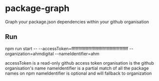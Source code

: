 # package-graph
Graph your package.json dependencies within your github organisation

## Run

npm run start -- --accessToken=ffffffffffffffffffffffffffffffffffffffff --organization=ahmdigital --nameIdentifier=ahm

accessToken is a read-only github access token
organisation is the github organisation's name
nameIdentifier is a partial match of all the package names on npm
nameIdentifier is optional and will fallback to organization